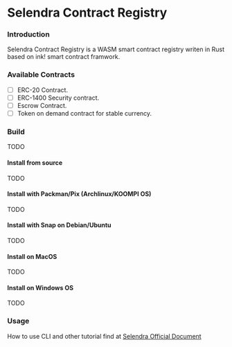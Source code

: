 # Selendra Contract Registry

### Introduction

Selendra Contract Registry is a WASM smart contract registry writen in Rust based on ink! smart contract framwork. 

### Available Contracts

- [ ] ERC-20 Contract.
- [ ] ERC-1400 Security contract.
- [ ] Escrow Contract.
- [ ] Token on demand contract for stable currency.

### Build 

TODO

#### Install from source

TODO

#### Install with Packman/Pix (Archlinux/KOOMPI OS)

TODO

#### Install with Snap on Debian/Ubuntu

TODO


#### Install on MacOS

TODO

#### Install on Windows OS

TODO

### Usage
How to use CLI and other tutorial find at [Selendra Official Document](https://docs.selendra.org)